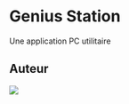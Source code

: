 # Genius Station

Une application PC utilitaire

## Auteur

<a href="https://github.com/neutralinojs/neutralinojs-minimal/graphs/contributors">
  <img src="https://avatars.githubusercontent.com/u/76427184?s=400&u=f0803254d79376b2be4f172d372d88e94011fe56&v=4" />
</a>


